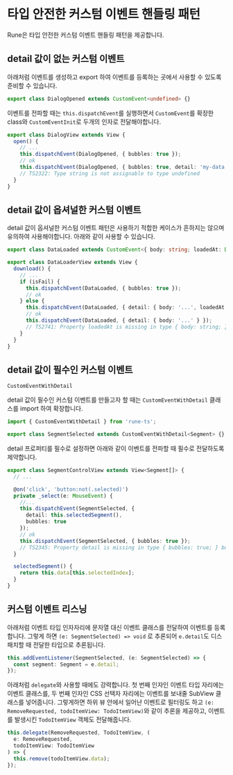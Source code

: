 # 타입 안전한 커스텀 이벤트 핸들링 패턴

Rune은 타입 안전한 커스텀 이벤트 핸들링 패턴을 제공합니다.


## detail 값이 없는 커스텀 이벤트

아래처럼 이벤트를 생성하고 export 하여 이벤트를 등록하는 곳에서 사용할 수 있도록 준비할 수 있습니다.

```typescript
export class DialogOpened extends CustomEvent<undefined> {}
```

이벤트를 전파할 때는 `this.dispatchEvent`를 실행하면서 `CustomEvent`를 확장한 class와 `CustomEventInit`로 두개의 인자로 전달해야합니다.  

```typescript
export class DialogView extends View {
  open() {
    // ...
    this.dispatchEvent(DialogOpened, { bubbles: true });
    // ok
    this.dispatchEvent(DialogOpened, { bubbles: true, detail: 'my-data' });
    // TS2322: Type string is not assignable to type undefined
  }
}
```

## detail 값이 옵셔널한 커스텀 이벤트

detail 값이 옵셔널한 커스텀 이벤트 패턴은 사용하기 적합한 케이스가 흔하지는 않으며 유의하여 사용해야합니다. 아래와 같이 사용할 수 있습니다.

```typescript
export class DataLoaded extends CustomEvent<{ body: string; loadedAt: Date }> {}

export class DataLoaderView extends View {
  download() {
    // ...
    if (isFail) {
      this.dispatchEvent(DataLoaded, { bubbles: true });
      // ok  
    } else {
      this.dispatchEvent(DataLoaded, { detail: { body: '...', loadedAt: new Date() } });
      // ok
      this.dispatchEvent(DataLoaded, { detail: { body: '...' } });
      // TS2741: Property loadedAt is missing in type { body: string; } but required in type { body: string; loadedAt: Date; }  
    }
  }
}
```

## detail 값이 필수인 커스텀 이벤트

`CustomEventWithDetail` 

detail 값이 필수인 커스텀 이벤트를 만들고자 할 때는 `CustomEventWithDetail` 클래스를 import 하여 확장합니다.

```typescript
import { CustomEventWithDetail } from 'rune-ts';

export class SegmentSelected extends CustomEventWithDetail<Segment> {}
```

detail 프로퍼티를 필수로 설정하면 아래와 같이 이벤트를 전파할 때 필수로 전달하도록 제약합니다.

```typescript
export class SegmentControlView extends View<Segment[]> {
  // ...

  @on('click', 'button:not(.selected)')
  private _select(e: MouseEvent) {
    //...
    this.dispatchEvent(SegmentSelected, {
      detail: this.selectedSegment(),
      bubbles: true
    });
    // ok
    this.dispatchEvent(SegmentSelected, { bubbles: true });
    // TS2345: Property detail is missing in type { bubbles: true; } but required in type CustomEventWithDetailInit<Segment>
  }

  selectedSegment() {
    return this.data[this.selectedIndex];
  }
}
```

## 커스텀 이벤트 리스닝

아래처럼 이벤트 타입 인자자리에 문자열 대신 이벤트 클래스를 전달하여 이벤트를 등록합니다. 그렇게 하면 `(e: SegmentSelected) => void` 로 추론되어 `e.detail`도 디스패치할 때 전달한 타입으로 추론됩니다.

```typescript
this.addEventListener(SegmentSelected, (e: SegmentSelected) => {
  const segment: Segment = e.detail;
});
```

아래처럼 `delegate`와 사용할 때에도 강력합니다. 첫 번째 인자인 이벤트 타입 자리에는 이벤트 클래스를, 두 번째 인자인 CSS 선택자 자리에는 이벤트를 보내줄 SubView 클래스를 넣어줍니다. 그렇게하면 하위 뷰 안에서 일어난 이벤트로 필터링도 하고 `(e: RemoveRequested, todoItemView: TodoItemView)`와 같이 추론을 제공하고, 이벤트를 발생시킨 `TodoItemView` 객체도 전달해줍니다. 

```typescript
this.delegate(RemoveRequested, TodoItemView, (
  e: RemoveRequested, 
  todoItemView: TodoItemView
) => {
  this.remove(todoItemView.data);
});
```



